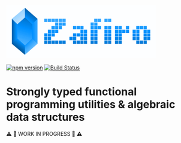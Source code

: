 <img width="400" src="assets/logo.png" />


[![npm version](https://badge.fury.io/js/zafiro.svg)](http://badge.fury.io/js/zafiro)
[![Build Status](https://secure.travis-ci.org/remojansen/zafiro.svg?branch=master)](https://travis-ci.org/remojansen/zafiro)

# Strongly typed functional programming utilities & algebraic data structures

:warning: :construction: WORK IN PROGRESS :construction: :warning:
